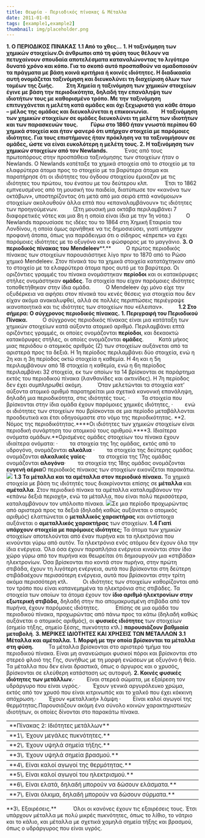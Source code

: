 ```yaml
---
title: Θεωρία - Περιοδικός πίνακας & Μέταλλα
date: 2011-01-01
tags: [example1,example2]
thumbnail: img/placeholder.png
---
```

**1\. Ο ΠΕΡΙΟΔΙΚΟΣ ΠΙΝΑΚΑΣ** 
**1.1 Από το χθες…** 
**1\. Η ταξινόμηση των χημικών στοιχείων.**Οι άνθρωποι από τη φύση τους θέλουν να πετυχαίνουν σπουδαία αποτελέσματα καταναλώνοντας το λιγότερο δυνατό χρόνο και κόπο. Για το σκοπό αυτό προσπαθούν να ομαδοποιούν τα πράγματα με βάση κοινά κριτήρια ή κοινές ιδιότητες. Η διαδικασία αυτή ονομάζεται **ταξινόμηση** και διευκολύνει τη διαχείριση όλων των τομέων της ζωής.          Στη Χημεία η ταξινόμηση των χημικών στοιχείων έγινε με βάση την **περιοδικότητα**, δηλαδή την επανάληψη των ιδιοτήτων τους με καθορισμένο τρόπο. Με την ταξινόμηση επιτυγχάνεται η μελέτη κατά ομάδες και όχι ξεχωριστά για κάθε άτομο – μέλος της ομάδας και διευκολύνεται η **επικοινωνία**.          Η ταξινόμηση των χημικών στοιχείων σε ομάδες διευκολύνει τη μελέτη των ιδιοτήτων και των παρασκευών τους.          Γύρω στο 1860 ήταν γνωστά περίπου 60 χημικά στοιχεία και ήταν φανερό ότι υπήρχαν στοιχεία με παρόμοιες ιδιότητες. Για τους επιστήμονες ήταν πρόκληση να τα ταξινομήσουν σε ομάδες, ώστε να είναι ευκολότερη η μελέτη τους. 
**2\. Η ταξινόμηση των χημικών στοιχείων από τον** **Newlands****.**           Ένας από τους πρωτοπόρους στην προσπάθεια ταξινόμησης των στοιχείων ήταν ο Newlands. Ο Newlands κατέταξε τα χημικά στοιχεία από το στοιχείο με τα ελαφρύτερα άτομα προς το στοιχείο με τα βαρύτερα άτομα και παρατήρησε ότι οι ιδιότητες του όγδοου στοιχείου έμοιαζαν με τις ιδιότητες του πρώτου, του ένατου με του δεύτερου κλπ.           Έτσι το 1862 εμπνευσμένος από τη μουσική του παιδεία, διατύπωσε τον «κανόνα των οκτάβων», υποστηρίζοντας ότι μετά από μια σειρά επτά «ανόμοιων» στοιχείων ακολουθούν άλλα επτά που «επαναλαμβάνουν» τις ιδιότητες των προηγούμενων.          (Στη μουσική μια οκτάβα περιλαμβάνει 7 διαφορετικές νότες και μια 8η η οποία είναι ίδια με την 1η νότα.)          Ο Newlands παρουσίασε τις ιδέες του το 1864 στη Χημική Εταιρεία του Λονδίνου, η οποία όμως αρνήθηκε να τις δημοσιεύσει, γιατί υπήρχαν προφανή άτοπα, όπως για παράδειγμα ότι ο σίδηρος «έπρεπε» να έχει παρόμοιες ιδιότητες με το οξυγόνο και ο φώσφορος με το μαγγάνιο. 
**3\. Ο περιοδικός πίνακας του** **Mendeleev****.**          Ο πρώτος περιοδικός πίνακας των στοιχείων παρουσιάστηκε λίγο πριν το 1870 από το Ρώσο χημικό Mendeleev. Στον πίνακά του τα χημικά στοιχεία κατατάχτηκαν από το στοιχείο με τα ελαφρύτερα άτομα προς αυτό με τα βαρύτερα. Οι οριζόντιες γραμμές του πίνακα ονομάστηκαν **περίοδοι** και οι κατακόρυφες στήλες ονομάστηκαν **ομάδες**. Τα στοιχεία που είχαν παρόμοιες ιδιότητες τοποθετήθηκαν στην ίδια ομάδα.          Ο Mendeleev όχι μόνο είχε την οξυδέρκεια να αφήσει στον πίνακά του κενές θέσεις για στοιχεία που δεν είχαν ακόμα ανακαλυφθεί, αλλά σε πολλές περιπτώσεις περιέγραψε ικανοποιητικά και τις ιδιότητες των στοιχείων που «έλειπαν».          
**1.2 Στο σήμερα: Ο σύγχρονος περιοδικός πίνακας.** 
**1\. Περιγραφή του Περιοδικού Πίνακα.**          Ο σύγχρονος περιοδικός πίνακας είναι μια κατάταξη των χημικών στοιχείων κατά αύξοντα ατομικό αριθμό. Περιλαμβάνει επτά οριζόντιες γραμμές, οι οποίες ονομάζονται **περίοδοι**, και δεκαοκτώ κατακόρυφες στήλες, οι οποίες ονομάζονται **ομάδες**.          Κατά μήκος μιας περιόδου ο ατομικός αριθμός (Ζ) των στοιχείων αυξάνεται από τα αριστερά προς τα δεξιά. Η 1η περίοδος περιλαμβάνει δύο στοιχεία, ενώ η 2η και η 3η περίοδος οκτώ στοιχεία η καθεμία. Η 4η και η 5η περιλαμβάνουν από 18 στοιχεία η καθεμία, ενώ η 6η περίοδος περιλαμβάνει 32 στοιχεία, εκ των οποίων τα 14 βρίσκονται σε παράρτημα εκτός του περιοδικού πίνακα (λανθανίδες και ακτινίδες). Η 7η περίοδος δεν έχει συμπληρωθεί ακόμη.          Όταν μελετώνται τα στοιχεία κατ’ αύξοντα ατομικό αριθμό παρατηρείται μια σχετικά κανονική επανάληψη, δηλαδή μια περιοδικότητα, στις ιδιότητές τους. ·        Τα στοιχεία που βρίσκονται στην ίδια ομάδα έχουν παρόμοιες χημικές ιδιότητες, ·        ενώ οι ιδιότητες των στοιχείων που βρίσκονται σε μια περίοδο μεταβάλλονται προοδευτικά και έτσι οδηγούμαστε στο νόμο της περιοδικότητας. 
**2\. Νόμος της περιοδικότητας.****Οι ιδιότητες των χημικών στοιχείων είναι περιοδική συνάρτηση του ατομικού τους αριθμού.****3\. Ιδιαίτερα ονόματα ομάδων.**Ορισμένες ομάδες στοιχείων του πίνακα έχουν ιδιαίτερα ονόματα: ·        τα στοιχεία της 1ης ομάδας, εκτός από το υδρογόνο, ονομάζονται **αλκάλια** ·        τα στοιχεία της δεύτερης ομάδας ονομάζονται **αλκαλικές γαίες**·        τα στοιχεία της 17ης ομάδας ονομάζονται **αλογόνα**·        τα στοιχεία της 18ης ομάδας ονομάζονται **ευγενή αέρια**Ο περιοδικός πίνακας των στοιχείων εικονίζεται παρακάτω. ![](https://encrypted-tbn1.gstatic.com/images?q=tbn:ANd9GcQymCuByQcaUeFA2AC0Xkl3DTwqydp9UF4obiNeL4NM5i_74HQh) 
**1.3 Τα μέταλλα και τα αμέταλλα στον περιοδικό πίνακα.** 
Τα χημικά στοιχεία με βάση τις ιδιότητές τους διακρίνονται επίσης σε **μέταλλα** και **αμέταλλα**. Στον περιοδικό πίνακα τα αμέταλλα καταλαμβάνουν την «επάνω δεξιά περιοχή», ενώ τα μέταλλα, που είναι πολύ περισσότερα, καταλαμβάνουν τον υπόλοιπο πίνακα. 
![](https://encrypted-tbn2.gstatic.com/images?q=tbn:ANd9GcRZuTay4yaNYRvRpwSORSnyYaApeYUiW22f-e8XZfhKovuqPT3Q)Σε μια περίοδο προχωρώντας από αριστερά προς τα δεξιά (δηλαδή καθώς αυξάνεται ο ατομικός αριθμός) ελαττώνεται ο **μεταλλικός χαρακτήρας** και αντίστοιχα αυξάνεται ο **αμεταλλικός χαρακτήρας** των στοιχείων. 
**1.4 Γιατί υπάρχουν στοιχεία με παρόμοιες ιδιότητες;** 
Τα άτομα των χημικών στοιχείων αποτελούνται από έναν πυρήνα και τα ηλεκτρόνια που κινούνται γύρω από αυτόν. Τα ηλεκτρόνια ενός ατόμου δεν έχουν όλα την ίδια ενέργεια. Όλα όσα έχουν παραπλήσια ενέργεια κινούνται στον ίδιο χώρο γύρω από τον πυρήνα και θεωρείται ότι δημιουργούν μια «στιβάδα» ηλεκτρονίων. Όσα βρίσκονται πιο κοντά στον πυρήνα, στην πρώτη στιβάδα, έχουν τη λιγότερη ενέργεια, αυτά που βρίσκονται στη δεύτερη στιβάδαέχουν περισσότερη ενέργεια, αυτά που βρίσκονται στην τρίτη ακόμα περισσότερη κτλ.          Οι ιδιότητες των στοιχείων καθορίζονται από τον τρόπο που είναι κατανεμημένα τα ηλεκτρόνια στις στιβάδες. Τα στοιχεία των οποίων τα άτομα έχουν τον **ίδιο αριθμό ηλεκτρονίων στην εξωτερική στιβάδα,** δηλαδή στην πιο απομακρυσμένη στιβάδα από τον πυρήνα, έχουν παρόμοιες ιδιότητες.           Επίσης σε μια ομάδα του περιοδικού πίνακα, προχωρώντας από πάνω προς τα κάτω (δηλαδή καθώς αυξάνεται ο ατομικός αριθμός), οι **φυσικές ιδιότητες** των στοιχείων (σημείο τήξης, σημείο ξέσης, πυκνότητα κτλ.) **παρουσιάζουν βαθμιαία μεταβολή**. 
**3\. ΜΕΡΙΚΕΣ ΙΔΙΟΤΗΤΕΣ ΚΑΙ ΧΡΗΣΕΙΣ ΤΩΝ ΜΕΤΑΛΛΩΝ** 
**3.1 Μέταλλα και αμέταλλα.** 
**1\. Μορφή με την οποία βρίσκονται τα μέταλλα στη φύση.**          Τα μέταλλα βρίσκονται στο αριστερό τμήμα του περιοδικού πίνακα. Είναι μη ανανεώσιμοι φυσικοί πόροι και βρίσκονται στο στερεό φλοιό της Γης, συνήθως με τη μορφή ενώσεων με οξυγόνο ή θείο. Τα μέταλλα που δεν είναι δραστικά, όπως ο άργυρος και ο χρυσός, βρίσκονται σε ελεύθερη κατάσταση ως αυτοφυή. 
**2\. Κοινές φυσικές ιδιότητες των μετάλλων.**·        Είναι στερεά σώματα, με εξαίρεση τον υδράργυρο που είναι υγρός.·        Έχουν γενικά αργυρόλευκο χρώμα, εκτός από τον χρυσό που είναι κιτρινωπός και το χαλκό που έχει κόκκινη απόχρωση.·        Έχουν «μεταλλική» λάμψη ·        Είναι καλοί αγωγοί της θερμότητας.Παρουσιάζουν ακόμη ένα σύνολο κοινών χαρακτηριστικών ιδιοτήτων, οι οποίες δίνονται στο παρακάτω πίνακα. 
<table border="0" cellpadding="0" cellspacing="0" class="tbl-type c01-col2-f" rules="rows" style="font-size: 15px; width: 66%px;" summary="table for tabular data">
<tbody>
<tr class="c03-col1-f white-t bold">
<td colspan="7">**Πίνακας 2: Ιδιότητες μετάλλων**</td>
</tr>
<tr>
<td class="brdr-right" width="20%">**1\. Έχουν μεγάλες πυκνότητες.**</td>
</tr>
<tr>
<td class="brdr-right">**2\. Έχουν υψηλά σημεία τήξης.**</td>
</tr>
<tr>
<td class="brdr-right">**3\. Έχουν υψηλά σημεία βρασμού.**</td>
</tr>
<tr>
<td class="brdr-right">**4\. Είναι καλοί αγωγοί της θερμότητας.**</td>
</tr>
<tr>
<td class="brdr-right">**5\. Είναι καλοί αγωγοί του ηλεκτρισμού.**</td>
</tr>
<tr>
<td class="brdr-right">**6\. Είναι ελατά, δηλαδή μπορούν να δώσουν ελάσματα.**</td>
</tr>
<tr>
<td class="brdr-right">**7\. Είναι όλκιμα, δηλαδή μπορούν να δώσουν σύρματα.**</td>
</tr>
</tbody>
</table>
**3\. Εξαιρέσεις.**           Όλοι οι κανόνες έχουν τις εξαιρέσεις τους. Έτσι υπάρχουν μέταλλα με πολύ μικρές πυκνότητες, όπως το λίθιο, το νάτριο και το κάλιο, και μέταλλα με σχετικά χαμηλά σημεία τήξης και βρασμού, όπως ο υδράργυρος που είναι υγρός.
